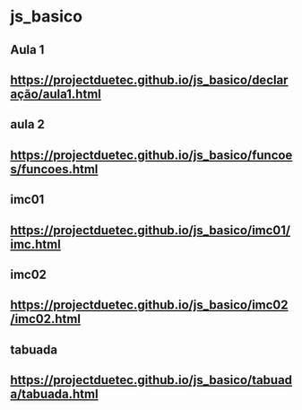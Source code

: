 # js_basico
Aula 1
----------------------------------------------------------------
https://projectduetec.github.io/js_basico/declaração/aula1.html
----------------------------------------------------------------
aula 2
----------------------------------------------------------------
https://projectduetec.github.io/js_basico/funcoes/funcoes.html
----------------------------------------------------------------
imc01
----------------------------------------------------------------
https://projectduetec.github.io/js_basico/imc01/imc.html
----------------------------------------------------------------
imc02
----------------------------------------------------------------
https://projectduetec.github.io/js_basico/imc02/imc02.html
----------------------------------------------------------------
tabuada
----------------------------------------------------------------
https://projectduetec.github.io/js_basico/tabuada/tabuada.html
----------------------------------------------------------------

